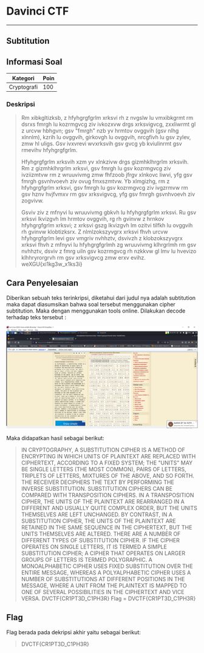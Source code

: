 # Davinci CTF
---
## Subtitution

## Informasi Soal
| Kategori | Poin |
| -------- | ---- |
| Cryptografi | 100 |

### Deskripsi
> Rm xibkgltizksb, z hfyhgrgfgrlm xrksvi rh z nvgslw lu vmxibkgrmt rm dsrxs fmrgh lu kozrmgvcg ziv ivkozxvw drgs xrksvigvcg, zxxliwrmt gl z urcvw hbhgvn; gsv "fmrgh" nzb yv hrmtov ovggvih (gsv nlhg xlnnlm), kzrih lu ovggvih, girkovgh lu ovggvih, nrcgfivh lu gsv zylev, zmw hl uligs. Gsv ivxvrevi wvxrksvih gsv gvcg yb kviulinrmt gsv rmevihv hfyhgrgfgrlm.
>
> Hfyhgrgfgrlm xrksvih xzm yv xlnkzivw drgs gizmhklhrgrlm xrksvih. Rm z gizmhklhrgrlm xrksvi, gsv fmrgh lu gsv kozrmgvcg ziv ivziizmtvw rm z wruuvivmg zmw fhfzoob jfrgv xlnkovc liwvi, yfg gsv fmrgh gsvnhvoevh ziv ovug fmxszmtvw. Yb xlmgizhg, rm z hfyhgrgfgrlm xrksvi, gsv fmrgh lu gsv kozrmgvcg ziv ivgzrmvw rm gsv hznv hvjfvmxv rm gsv xrksvigvcg, yfg gsv fmrgh gsvnhvoevh ziv zogvivw.
>
>Gsviv ziv z mfnyvi lu wruuvivmg gbkvh lu hfyhgrgfgrlm xrksvi. Ru gsv xrksvi lkvizgvh lm hrmtov ovggvih, rg rh gvinvw z hrnkov hfyhgrgfgrlm xrksvi; z xrksvi gszg lkvizgvh lm ozitvi tilfkh lu ovggvih rh gvinvw klobtizksrx. Z nlmlzokszyvgrx xrksvi fhvh urcvw hfyhgrgfgrlm levi gsv vmgriv nvhhztv, dsvivzh z klobzokszyvgrx xrksvi fhvh z mfnyvi lu hfyhgrgfgrlmh zg wruuvivmg klhrgrlmh rm gsv nvhhztv, dsviv z fmrg uiln gsv kozrmgvcg rh nzkkvw gl lmv lu hvevizo klhhryrorgrvh rm gsv xrksvigvcg zmw erxv evihz.
>weXGU{xi1kg3w_x1ks3i}

## Cara Penyelesaian
Diberikan sebuah teks terinkripsi, diketahui dari judul nya adalah subtitution maka dapat diasumsikan bahwa soal tersebut menggunakan cipher subtitution. Maka dengan menggunakan tools online. Dilakukan decode terhadap teks tersebut :

![image](https://raw.githubusercontent.com/rizwijaya/Writeup-CTF/master/DavinciCTF/Cryptografi/Subtitution/2_decode.PNG?token=AJF3XXCZSHTJJLCC3VNUZX3AKAOW2)

Maka didapatkan hasil sebagai berikut:
>IN CRYPTOGRAPHY, A SUBSTITUTION CIPHER IS A METHOD OF ENCRYPTING IN WHICH UNITS OF PLAINTEXT ARE REPLACED WITH CIPHERTEXT, ACCORDING TO A FIXED SYSTEM; THE "UNITS" MAY BE SINGLE LETTERS (THE MOST COMMON), PAIRS OF LETTERS, TRIPLETS OF LETTERS, MIXTURES OF THE ABOVE, AND SO FORTH. THE RECEIVER DECIPHERS THE TEXT BY PERFORMING THE INVERSE SUBSTITUTION. SUBSTITUTION CIPHERS CAN BE COMPARED WITH TRANSPOSITION CIPHERS. IN A TRANSPOSITION CIPHER, THE UNITS OF THE PLAINTEXT ARE REARRANGED IN A DIFFERENT AND USUALLY QUITE COMPLEX ORDER, BUT THE UNITS THEMSELVES ARE LEFT UNCHANGED. BY CONTRAST, IN A SUBSTITUTION CIPHER, THE UNITS OF THE PLAINTEXT ARE RETAINED IN THE SAME SEQUENCE IN THE CIPHERTEXT, BUT THE UNITS THEMSELVES ARE ALTERED. THERE ARE A NUMBER OF DIFFERENT TYPES OF SUBSTITUTION CIPHER. IF THE CIPHER OPERATES ON SINGLE LETTERS, IT IS TERMED A SIMPLE SUBSTITUTION CIPHER; A CIPHER THAT OPERATES ON LARGER GROUPS OF LETTERS IS TERMED POLYGRAPHIC. A MONOALPHABETIC CIPHER USES FIXED SUBSTITUTION OVER THE ENTIRE MESSAGE, WHEREAS A POLYALPHABETIC CIPHER USES A NUMBER OF SUBSTITUTIONS AT DIFFERENT POSITIONS IN THE MESSAGE, WHERE A UNIT FROM THE PLAINTEXT IS MAPPED TO ONE OF SEVERAL POSSIBILITIES IN THE CIPHERTEXT AND VICE VERSA. DVCTF{CR1PT3D_C1PH3R}
>Flag = DVCTF{CR1PT3D_C1PH3R}

## Flag
Flag berada pada dekripsi akhir yaitu sebagai berikut:
> DVCTF{CR1PT3D_C1PH3R}